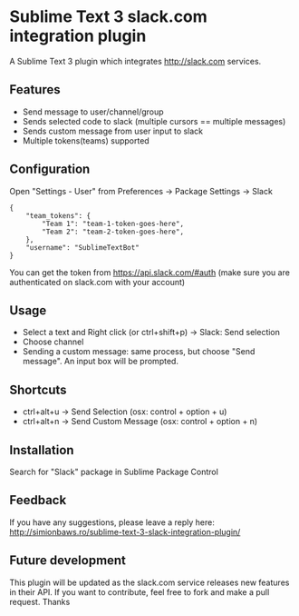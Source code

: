 Sublime Text 3 slack.com integration plugin
=========================

A Sublime Text 3 plugin which integrates http://slack.com services.

## Features
* Send message to user/channel/group
* Sends selected code to slack (multiple cursors == multiple messages)
* Sends custom message from user input to slack
* Multiple tokens(teams) supported

## Configuration
Open "Settings - User" from Preferences -> Package Settings -> Slack

    {
        "team_tokens": {
            "Team 1": "team-1-token-goes-here",
            "Team 2": "team-2-token-goes-here",
        },
        "username": "SublimeTextBot"
    }

You can get the token from https://api.slack.com/#auth (make sure you are authenticated on slack.com with your account)

## Usage
* Select a text and Right click (or ctrl+shift+p) -> Slack: Send selection
* Choose channel
* Sending a custom message: same process, but choose "Send message". An input box will be prompted.

## Shortcuts
* ctrl+alt+u -> Send Selection (osx: control + option + u)
* ctrl+alt+n -> Send Custom Message (osx: control + option + n)

## Installation
Search for "Slack" package in Sublime Package Control


## Feedback
If you have any suggestions, please leave a reply here:
http://simionbaws.ro/sublime-text-3-slack-integration-plugin/

## Future development
This plugin will be updated as the slack.com service releases new features in their API.
If you want to contribute, feel free to fork and make a pull request.
Thanks
